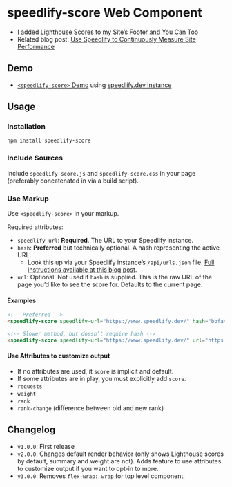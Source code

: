 # speedlify-score Web Component

* [I added Lighthouse Scores to my Site’s Footer and You Can Too](https://www.zachleat.com/web/lighthouse-in-footer/)
* Related blog post: [Use Speedlify to Continuously Measure Site Performance](https://www.zachleat.com/web/speedlify/)

## Demo

* [`<speedlify-score>` Demo](https://zachleat.github.io/speedlify-score/demo.html) using [speedlify.dev instance](https://www.speedlify.dev/)

## Usage

### Installation

```
npm install speedlify-score
```

### Include Sources

Include `speedlify-score.js` and `speedlify-score.css` in your page (preferably concatenated in via a build script).

### Use Markup

Use `<speedlify-score>` in your markup.

Required attributes:

* `speedlify-url`: **Required**. The URL to your Speedlify instance.
* `hash`: **Preferred** but technically optional. A hash representing the active URL.
	* Look this up via your Speedlify instance’s `/api/urls.json` file. [Full instructions available at this blog post](https://www.zachleat.com/web/lighthouse-in-footer/#adding-this-to-your-eleventy-site!).
* `url`: Optional. Not used if `hash` is supplied. This is the raw URL of the page you’d like to see the score for. Defaults to the current page.

#### Examples

```html
<!-- Preferred -->
<speedlify-score speedlify-url="https://www.speedlify.dev/" hash="bbfa43c1">
```

```html
<!-- Slower method, but doesn’t require hash -->
<speedlify-score speedlify-url="https://www.speedlify.dev/" url="https://www.11ty.dev/">
```

#### Use Attributes to customize output

* If no attributes are used, it `score` is implicit and default.
* If some attributes are in play, you must explicitly add `score`.
* `requests`
* `weight`
* `rank`
* `rank-change` (difference between old and new rank)

## Changelog

* `v1.0.0`: First release
* `v2.0.0`: Changes default render behavior (only shows Lighthouse scores by default, summary and weight are not). Adds feature to use attributes to customize output if you want to opt-in to more.
* `v3.0.0`: Removes `flex-wrap: wrap` for top level component.